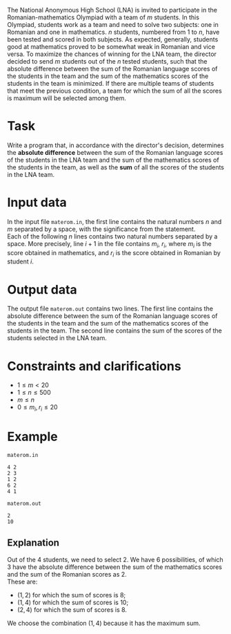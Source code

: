 The National Anonymous High School (LNA) is invited to participate in the Romanian-mathematics Olympiad with a team of $m$ students. In this Olympiad, students work as a team and need to solve two subjects: one in Romanian and one in mathematics. $n$ students, numbered from $1$ to $n$, have been tested and scored in both subjects. As expected, generally, students good at mathematics proved to be somewhat weak in Romanian and vice versa. To maximize the chances of winning for the LNA team, the director decided to send $m$ students out of the $n$ tested students, such that the absolute difference between the sum of the Romanian language scores of the students in the team and the sum of the mathematics scores of the students in the team is minimized. If there are multiple teams of students that meet the previous condition, a team for which the sum of all the scores is maximum will be selected among them.

# Task

Write a program that, in accordance with the director's decision, determines the **absolute difference** between the sum of the Romanian language scores of the students in the LNA team and the sum of the mathematics scores of the students in the team, as well as the **sum** of all the scores of the students in the LNA team.

# Input data

In the input file `materom.in`, the first line contains the natural numbers $n$ and $m$ separated by a space, with the significance from the statement.  
Each of the following $n$ lines contains two natural numbers separated by a space. More precisely, line $i + 1$ in the file contains $m_i$, $r_i$, where $m_i$ is the score obtained in mathematics, and $r_i$ is the score obtained in Romanian by student $i$.

# Output data

The output file `materom.out` contains two lines. The first line contains the absolute difference between the sum of the Romanian language scores of the students in the team and the sum of the mathematics scores of the students in the team. The second line contains the sum of the scores of the students selected in the LNA team.

# Constraints and clarifications

* $1 \leq m < 20$
* $1 \leq n \leq 500$
* $m \leq n$
* $0 \leq m_i, r_i \leq 20$

# Example

`materom.in`
```
4 2
2 3
1 2
6 2
4 1
```

`materom.out`
```
2
10
```

## Explanation

Out of the $4$ students, we need to select $2$. We have $6$ possibilities, of which $3$ have the absolute difference between the sum of the mathematics scores and the sum of the Romanian scores as $2$.  
These are:
- $(1, 2)$ for which the sum of scores is $8$;
- $(1, 4)$ for which the sum of scores is $10$;
- $(2, 4)$ for which the sum of scores is $8$.

We choose the combination $(1, 4)$ because it has the maximum sum.